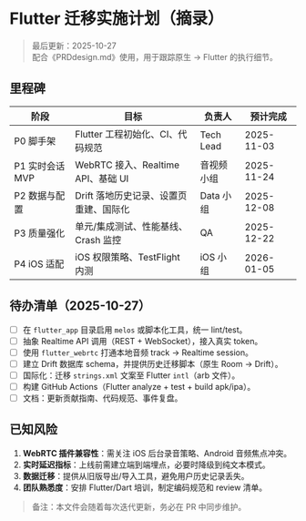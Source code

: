 # Flutter 迁移实施计划（摘录）

> 最后更新：2025-10-27  
> 配合《PRDdesign.md》使用，用于跟踪原生 → Flutter 的执行细节。

## 里程碑

| 阶段 | 目标 | 负责人 | 预计完成 |
| --- | --- | --- | --- |
| P0 脚手架 | Flutter 工程初始化、CI、代码规范 | Tech Lead | 2025-11-03 |
| P1 实时会话 MVP | WebRTC 接入、Realtime API、基础 UI | 音视频小组 | 2025-11-24 |
| P2 数据与配置 | Drift 落地历史记录、设置页重建、国际化 | Data 小组 | 2025-12-08 |
| P3 质量强化 | 单元/集成测试、性能基线、Crash 监控 | QA | 2025-12-22 |
| P4 iOS 适配 | iOS 权限策略、TestFlight 内测 | iOS 小组 | 2026-01-05 |

## 待办清单（2025-10-27）

- [ ] 在 `flutter_app` 目录启用 `melos` 或脚本化工具，统一 lint/test。
- [ ] 抽象 Realtime API 调用（REST + WebSocket），接入真实 token。
- [ ] 使用 `flutter_webrtc` 打通本地音频 track → Realtime session。
- [ ] 建立 Drift 数据库 schema，并提供历史迁移脚本（原生 Room → Drift）。
- [ ] 国际化：迁移 `strings.xml` 文案至 Flutter `intl`（arb 文件）。
- [ ] 构建 GitHub Actions（Flutter analyze + test + build apk/ipa）。
- [ ] 文档：更新贡献指南、代码规范、事件复盘。

## 已知风险

1. **WebRTC 插件兼容性**：需关注 iOS 后台录音策略、Android 音频焦点冲突。
2. **实时延迟指标**：上线前需建立端到端埋点，必要时降级到纯文本模式。
3. **数据迁移**：提供从旧版导出/导入工具，避免用户历史记录丢失。
4. **团队熟悉度**：安排 Flutter/Dart 培训，制定编码规范和 review 清单。

> 备注：本文件会随着每次迭代更新，务必在 PR 中同步维护。




